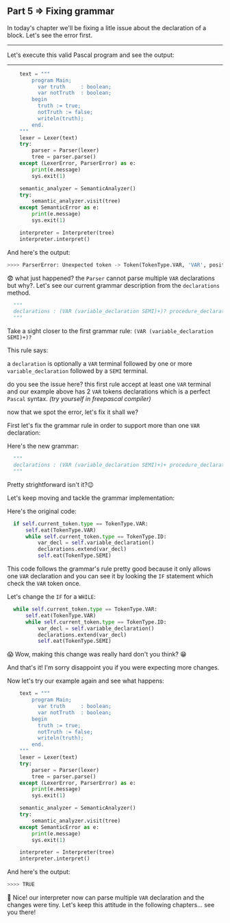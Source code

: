 ## Part 5 => Fixing grammar

In today's chapter we'll be fixing a litle issue about the declaration of a block. Let's see the error first.
<hr>

Let's execute this valid Pascal program and see the output:

***

```python
    text = """
        program Main;
          var truth     : boolean;
          var notTruth  : boolean;
        begin
          truth := true;
          notTruth := false;
          writeln(truth);
        end.
    """
    lexer = Lexer(text)
    try:
        parser = Parser(lexer)
        tree = parser.parse()
    except (LexerError, ParserError) as e:
        print(e.message)
        sys.exit(1)

    semantic_analyzer = SemanticAnalyzer()
    try:
        semantic_analyzer.visit(tree)
    except SemanticError as e:
        print(e.message)
        sys.exit(1)

    interpreter = Interpreter(tree)
    interpreter.interpret()     
```
And here's the output:

```python
>>>> ParserError: Unexpected token -> Token(TokenType.VAR, 'VAR', position=4:11)
```

😨 what just happened? the `Parser` cannot parse multiple `VAR` declarations but why?. Let's see our
current grammar description from the `declarations` method.

```python
  """
  declarations : (VAR (variable_declaration SEMI)+)? procedure_declaration*
  """
```

Take a sight closer to the first grammar rule: `(VAR (variable_declaration SEMI)+)?`

This rule says: 

a `declaration` is optionally a `VAR` terminal followed by one or more `variable_declaration` 
followed by a `SEMI` terminal.

do you see the issue here? this first rule accept at least one `VAR` terminal and our example above
has 2 `VAR` tokens declarations which is a perfect `Pascal` syntax. *(try yourself in freepascal compiler)*

now that we spot the error, let's fix it shall we?

First let's fix the grammar rule in order to support more than one `VAR` declaration:

Here's the new grammar:
```python
  """
  declarations : (VAR (variable_declaration SEMI)+)+ procedure_declaration*
  """
```

Pretty strightforward isn't it?😉

Let's keep moving and tackle the grammar implementation:

Here's the original code:

```python
  if self.current_token.type == TokenType.VAR:
      self.eat(TokenType.VAR)
      while self.current_token.type == TokenType.ID:
          var_decl = self.variable_declaration()
          declarations.extend(var_decl)
          self.eat(TokenType.SEMI)
```

This code follows the grammar's rule pretty good because it only allows one `VAR` declaration and you can
see it by looking the `IF` statement which check the `VAR` token once.

Let's change the `IF` for a `WHILE`:

```python
  while self.current_token.type == TokenType.VAR:
      self.eat(TokenType.VAR)
      while self.current_token.type == TokenType.ID:
          var_decl = self.variable_declaration()
          declarations.extend(var_decl)
          self.eat(TokenType.SEMI)
```

😱 Wow, making this change was really hard don't you think? 😁

And that's it! I'm sorry disappoint you if you were expecting more changes.


Now let's try our example again and see what happens:

```python
    text = """
        program Main;
          var truth     : boolean;
          var notTruth  : boolean;
        begin
          truth := true;
          notTruth := false;
          writeln(truth);
        end.
    """
    lexer = Lexer(text)
    try:
        parser = Parser(lexer)
        tree = parser.parse()
    except (LexerError, ParserError) as e:
        print(e.message)
        sys.exit(1)

    semantic_analyzer = SemanticAnalyzer()
    try:
        semantic_analyzer.visit(tree)
    except SemanticError as e:
        print(e.message)
        sys.exit(1)

    interpreter = Interpreter(tree)
    interpreter.interpret()     
```
And here's the output:

```python
>>>> TRUE
```

🥳 Nice! our interpreter now can parse multiple `VAR` declaration and the changes were tiny. Let's keep this attitude
in the following chapters... see you there!